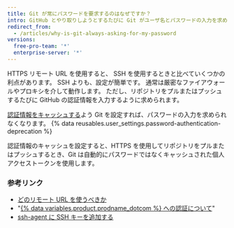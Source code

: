 ```yaml
---
title: Git が常にパスワードを要求するのはなぜですか？
intro: GitHub とやり取りしようとするたびに Git がユーザ名とパスワードの入力を求めてくる場合は、おそらくリポジトリに HTTPS クローン URL を使用しています。
redirect_from:
  - /articles/why-is-git-always-asking-for-my-password
versions:
  free-pro-team: '*'
  enterprise-server: '*'
---
```


HTTPS リモート URL を使用すると、 SSH を使用するときと比べていくつかの利点があります。 SSH よりも、設定が簡単です。 通常は厳密なファイアウォールやプロキシを介して動作します。 ただし、リポジトリをプルまたはプッシュするたびに GitHub の認証情報を入力するように求められます。

[認証情報をキャッシュする](/github/using-git/caching-your-github-credentials-in-git)よう Git を設定すれば、パスワードの入力を求められなくなります。 {% data reusables.user_settings.password-authentication-deprecation %}

認証情報のキャッシュを設定すると、HTTPS を使用してリポジトリをプルまたはプッシュするとき、Git は自動的にパスワードではなくキャッシュされた個人アクセストークンを使用します。


### 参考リンク

* [どのリモート URL を使うべきか](/articles/which-remote-url-should-i-use/#cloning-with-https-urls)
* "[{% data variables.product.prodname_dotcom %} への認証について](/github/authenticating-to-github/about-authentication-to-github)"
* [ssh-agent に SSH キーを追加する](/github/authenticating-to-github/generating-a-new-ssh-key-and-adding-it-to-the-ssh-agent#adding-your-ssh-key-to-the-ssh-agent)
